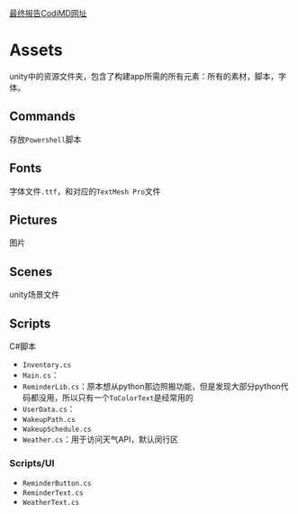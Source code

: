 [最终报告CodiMD网址](https://notes.sjtu.edu.cn/ONbKb2DgRECE0kcRB2r3jA?both)

# Assets
unity中的资源文件夹，包含了构建app所需的所有元素：所有的素材，脚本，字体。
## Commands
存放`Powershell`脚本
## Fonts
字体文件`.ttf`，和对应的`TextMesh Pro`文件
## Pictures
图片
## Scenes
unity场景文件
## Scripts
C#脚本

- `Inventory.cs`
- `Main.cs`：
- `ReminderLib.cs`：原本想从python那边照搬功能，但是发现大部分python代码都没用，所以只有一个`ToColorText`是经常用的
- `UserData.cs`：
- `WakeupPath.cs`
- `WakeupSchedule.cs`
- `Weather.cs`：用于访问天气API，默认闵行区

### Scripts/UI

- `ReminderButton.cs`
- `ReminderText.cs`
- `WeatherText.cs`
